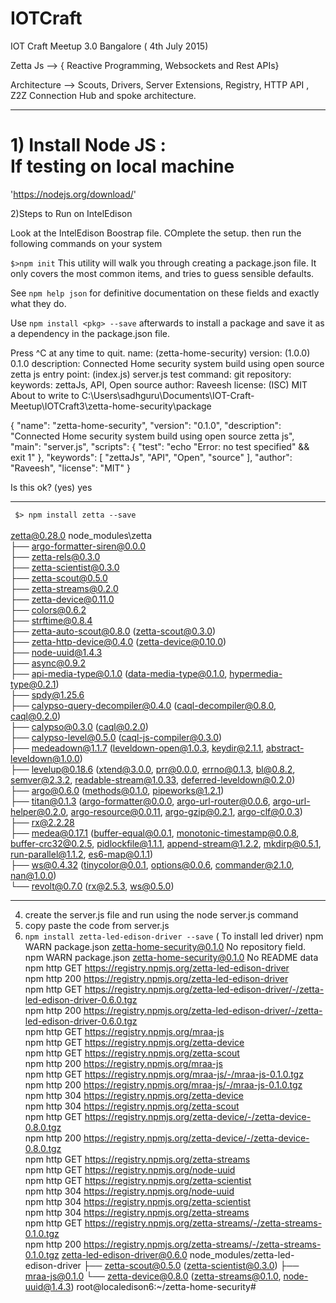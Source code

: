 # IOTCraft
IOT Craft Meetup 3.0 Bangalore ( 4th July 2015)

Zetta Js  -->  { Reactive Programming, Websockets and  Rest APIs}

Architecture  --> Scouts, Drivers, Server Extensions, Registry, HTTP API , Z2Z Connection 
Hub and spoke architecture. 


-----------------------------------------------------------------------------------------------
# 1) Install Node JS : <br> If testing on local machine
'https://nodejs.org/download/'

2)Steps to Run on IntelEdison

Look at the IntelEdison Boostrap file. COmplete the setup.
then run the following commands on your system <br>

`$>npm init`
This utility will walk you through creating a package.json file.
It only covers the most common items, and tries to guess sensible defaults.

See `npm help json` for definitive documentation on these fields
and exactly what they do.

Use `npm install <pkg> --save` afterwards to install a package and
save it as a dependency in the package.json file.

Press ^C at any time to quit.
name: (zetta-home-security)
version: (1.0.0) 0.1.0
description: Connected Home security system build using open source zetta js
entry point: (index.js) server.js
test command:
git repository:
keywords: zettaJs, API, Open source
author: Raveesh
license: (ISC) MIT
About to write to C:\Users\sadhguru\Documents\IOT-Craft-Meetup\IOTCraft3\zetta-home-security\package

{
  "name": "zetta-home-security",
  "version": "0.1.0",
  "description": "Connected Home security system build using open source zetta js",
  "main": "server.js",
  "scripts": {
    "test": "echo \"Error: no test specified\" && exit 1"
  },
  "keywords": [
    "zettaJs",
    "API",
    "Open",
    "source"
  ],
  "author": "Raveesh",
  "license": "MIT"
}


Is this ok? (yes) yes


---------------------------------------------------------------
` $> npm install zetta --save` <br>
<br>zetta@0.28.0 node_modules\zetta<br>
├── argo-formatter-siren@0.0.0<br>
├── zetta-rels@0.3.0<br>
├── zetta-scientist@0.3.0<br>
├── zetta-scout@0.5.0<br>
├── zetta-streams@0.2.0<br>
├── zetta-device@0.11.0<br>
├── colors@0.6.2<br>
├── strftime@0.8.4<br>
├── zetta-auto-scout@0.8.0 (zetta-scout@0.3.0)<br>
├── zetta-http-device@0.4.0 (zetta-device@0.10.0)<br>
├── node-uuid@1.4.3<br>
├── async@0.9.2<br>
├── api-media-type@0.1.0 (data-media-type@0.1.0, hypermedia-type@0.2.1)<br>
├── spdy@1.25.6<br>
├── calypso-query-decompiler@0.4.0 (caql-decompiler@0.8.0, caql@0.2.0)<br>
├── calypso@0.3.0 (caql@0.2.0)<br>
├── calypso-level@0.5.0 (caql-js-compiler@0.3.0)<br>
├── medeadown@1.1.7 (leveldown-open@1.0.3, keydir@2.1.1, abstract-leveldown@1.0.0)<br>
├── levelup@0.18.6 (xtend@3.0.0, prr@0.0.0, errno@0.1.3, bl@0.8.2, semver@2.3.2, readable-stream@1.0.33, deferred-leveldown@0.2.0)<br>
├── argo@0.6.0 (methods@0.1.0, pipeworks@1.2.1)<br>
├── titan@0.1.3 (argo-formatter@0.0.0, argo-url-router@0.0.6, argo-url-helper@0.2.0, argo-resource@0.0.11, argo-gzip@0.2.1, argo-clf@0.0.3)<br>
├── rx@2.2.28<br>
├── medea@0.17.1 (buffer-equal@0.0.1, monotonic-timestamp@0.0.8, buffer-crc32@0.2.5, pidlockfile@1.1.1, append-stream@1.2.2, mkdirp@0.5.1, run-parallel@1.1.2, es6-map@0.1.1)<br>
├── ws@0.4.32 (tinycolor@0.0.1, options@0.0.6, commander@2.1.0, nan@1.0.0)<br>
└── revolt@0.7.0 (rx@2.5.3, ws@0.5.0)<br>

----------------------------------------------------------------------------------------------------------------------
4) create the server.js file and run using the node server.js command
5) copy paste the code from server.js
6) `npm install zetta-led-edison-driver --save`  ( To install led driver) 
  npm WARN package.json zetta-home-security@0.1.0 No repository field. <br>
npm WARN package.json zetta-home-security@0.1.0 No README data<br>
npm http GET https://registry.npmjs.org/zetta-led-edison-driver<br>
npm http 200 https://registry.npmjs.org/zetta-led-edison-driver<br>
npm http GET https://registry.npmjs.org/zetta-led-edison-driver/-/zetta-led-edison-driver-0.6.0.tgz<br>
npm http 200 https://registry.npmjs.org/zetta-led-edison-driver/-/zetta-led-edison-driver-0.6.0.tgz<br>
npm http GET https://registry.npmjs.org/mraa-js<br>
npm http GET https://registry.npmjs.org/zetta-device<br>
npm http GET https://registry.npmjs.org/zetta-scout<br>
npm http 200 https://registry.npmjs.org/mraa-js<br>
npm http GET https://registry.npmjs.org/mraa-js/-/mraa-js-0.1.0.tgz<br>
npm http 200 https://registry.npmjs.org/mraa-js/-/mraa-js-0.1.0.tgz<br>
npm http 304 https://registry.npmjs.org/zetta-device<br>
npm http 304 https://registry.npmjs.org/zetta-scout<br>
npm http GET https://registry.npmjs.org/zetta-device/-/zetta-device-0.8.0.tgz<br>
npm http 200 https://registry.npmjs.org/zetta-device/-/zetta-device-0.8.0.tgz<br>
npm http GET https://registry.npmjs.org/zetta-streams<br>
npm http GET https://registry.npmjs.org/node-uuid<br>
npm http GET https://registry.npmjs.org/zetta-scientist<br>
npm http 304 https://registry.npmjs.org/node-uuid<br>
npm http 304 https://registry.npmjs.org/zetta-scientist<br>
npm http 304 https://registry.npmjs.org/zetta-streams<br>
npm http GET https://registry.npmjs.org/zetta-streams/-/zetta-streams-0.1.0.tgz<br>
npm http 200 https://registry.npmjs.org/zetta-streams/-/zetta-streams-0.1.0.tgz
zetta-led-edison-driver@0.6.0 node_modules/zetta-led-edison-driver
├── zetta-scout@0.5.0 (zetta-scientist@0.3.0)
├── mraa-js@0.1.0
└── zetta-device@0.8.0 (zetta-streams@0.1.0, node-uuid@1.4.3)
root@localedison6:~/zetta-home-security#
